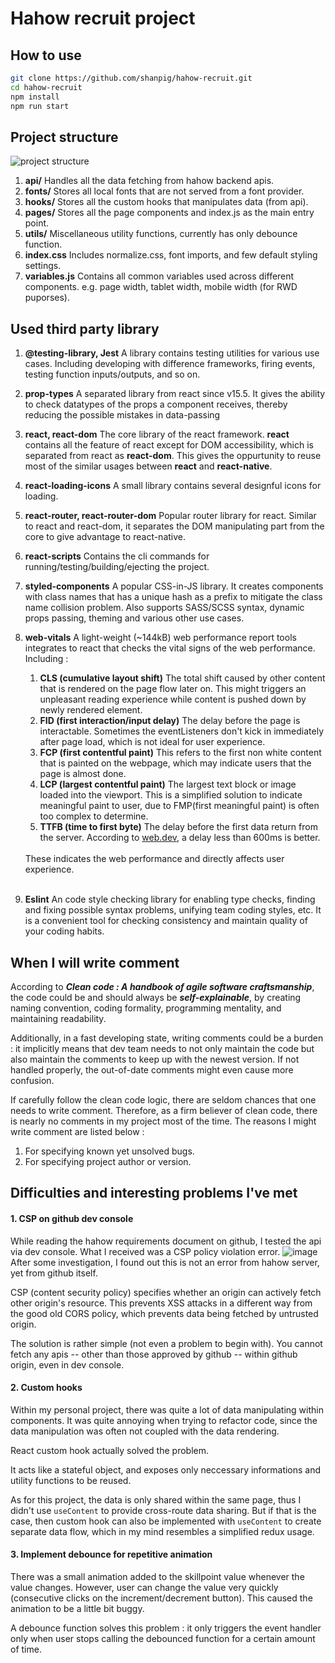 # Hahow recruit project

## How to use
```bash
git clone https://github.com/shanpig/hahow-recruit.git
cd hahow-recruit
npm install
npm run start
```

## Project structure
![project structure](https://user-images.githubusercontent.com/31932700/126054541-fe90548e-9c4e-43b5-a988-a794f7bc93fc.png)

1. **api/**
  Handles all the data fetching from hahow backend apis.
2. **fonts/**
  Stores all local fonts that are not served from a font provider.
3. **hooks/**
  Stores all the custom hooks that manipulates data (from api).
4. **pages/**
  Stores all the page components and index.js as the main entry point.
5. **utils/**
  Miscellaneous utility functions, currently has only debounce function.
6. **index.css**
  Includes normalize.css, font imports, and few default styling settings.
7. **variables.js**
  Contains all common variables used across different components. e.g. page width, tablet width, mobile width (for RWD puporses).

## Used third party library
1. **@testing-library, Jest**
  A library contains testing utilities for various use cases. Including developing with difference frameworks, firing events, testing function inputs/outputs, and so on.
2. **prop-types**
  A separated library from react since v15.5. It gives the ability to check datatypes of the props a component receives, thereby reducing the possible mistakes in data-passing
3. **react, react-dom**
  The core library of the react framework. **react** contains all the feature of react except for DOM accessibility, which is separated from react as **react-dom**. This gives the oppurtunity to reuse most of the similar usages between **react** and **react-native**.
4. **react-loading-icons**
  A small library contains several designful icons for loading.
5. **react-router, react-router-dom**
  Popular router library for react. Similar to react and react-dom, it separates the DOM manipulating part from the core to give advantage to react-native.
6. **react-scripts**
  Contains the cli commands for running/testing/building/ejecting the project.
7. **styled-components**
  A popular CSS-in-JS library. It creates components with class names that has a unique hash as a prefix to mitigate the class name collision problem. Also supports SASS/SCSS syntax, dynamic props passing, theming and various other use cases.
8. **web-vitals**
  A light-weight (~144kB) web performance report tools integrates to react that checks the vital signs of the web performance. Including : 
    1. **CLS (cumulative layout shift)**
    The total shift caused by other content that is rendered on the page flow later on. This might triggers an unpleasant reading experience while content is pushed down by newly rendered element.
    2. **FID (first interaction/input delay)**
    The delay before the page is interactable. Sometimes the eventListeners don't kick in immediately after page load, which is not ideal for user experience.
    3. **FCP (first contentful paint)**
    This refers to the first non white content that is painted on the webpage, which may indicate users that the page is almost done.
    4. **LCP (largest contentful paint)**
    The largest text block or image loaded into the viewport. This is a simplified solution to indicate meaningful paint to user, due to FMP(first meaningful paint) is often too complex to determine.
    5. **TTFB (time to first byte)**
    The delay before the first data return from the server. According to [web.dev](https://web.dev/time-to-first-byte/), a delay less than 600ms is better.

    <br/>
    These indicates the web performance and directly affects user experience.
    <br/><br/>
9. **Eslint**
  An code style checking library for enabling type checks, finding and fixing possible syntax problems, unifying team coding styles, etc. It is a convenient tool for checking consistency and maintain quality of your coding habits.


## When I will write comment
According to ***Clean code : A handbook of agile software craftsmanship***, the code could be and should always be ***self-explainable***, by creating naming convention, coding formality, programming mentality, and maintaining readability. 

Additionally, in a fast developing state, writing comments could be a burden : it implicitly means that dev team needs to not only maintain the code but also maintain the comments to keep up with the newest version. If not handled properly, the out-of-date comments might even cause more confusion.

If carefully follow the clean code logic, there are seldom chances that one needs to write comment. Therefore, as a firm believer of clean code, there is nearly no comments in my project most of the time. The reasons I might write comment are listed below :
1. For specifying known yet unsolved bugs.
2. For specifying project author or version.

## Difficulties and interesting problems I've met
  #### 1. CSP on github dev console
  While reading the hahow requirements document on github, I tested the api via dev console. What I received was a CSP policy violation error.
  ![image](https://user-images.githubusercontent.com/31932700/126056777-a18094ef-812d-4d62-bbe8-aa93d4c2a8e5.png)
  After some investigation, I found out this is not an error from hahow server, yet from github itself. 
  
  CSP (content security policy) specifies whether an origin can actively fetch other origin's resource. This prevents XSS attacks in a different way from the good old CORS policy, which prevents data being fetched by untrusted origin.
  
  The solution is rather simple (not even a problem to begin with). You cannot fetch any apis -- other than those approved by github -- within github origin, even in dev console.

  #### 2. Custom hooks
  Within my personal project, there was quite a lot of data manipulating within components. It was quite annoying when trying to refactor code, since the data manipulation was often not coupled with the data rendering.
  
  React custom hook actually solved the problem. 

  It acts like a stateful object, and exposes only neccessary informations and utility functions to be reused. 

  As for this project, the data is only shared within the same page, thus I didn't use ```useContent``` to provide cross-route data sharing. But if that is the case, then custom hook can also be implemented with ```useContent``` to create separate data flow, which in my mind resembles a simplified redux usage.

  #### 3. Implement debounce for repetitive animation
  There was a small animation added to the skillpoint value whenever the value changes. However, user can change the value very quickly (consecutive clicks on the increment/decrement button). This caused the animation to be a little bit buggy.

  A debounce function solves this problem : it only triggers the event handler only when user stops calling the debounced function for a certain amount of time.
